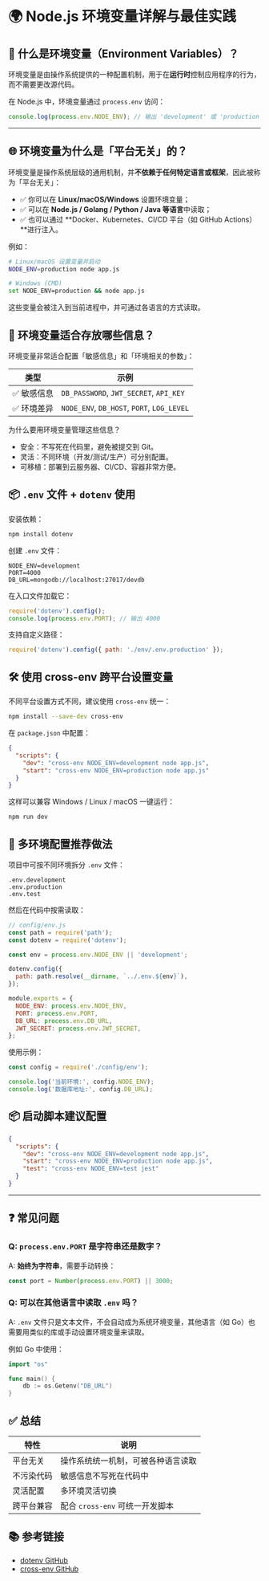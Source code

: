 # 🌍 Node.js 环境变量详解与最佳实践

## 📌 什么是环境变量（Environment Variables）？

环境变量是由操作系统提供的一种配置机制，用于在**运行时**控制应用程序的行为，而不需要更改源代码。

在 Node.js 中，环境变量通过 `process.env` 访问：

```js
console.log(process.env.NODE_ENV); // 输出 'development' 或 'production'
```

---

## 🌐 环境变量为什么是「平台无关」的？

环境变量是操作系统层级的通用机制，并**不依赖于任何特定语言或框架**，因此被称为「平台无关」：

- ✅ 你可以在 **Linux/macOS/Windows** 设置环境变量；
- ✅ 可以在 **Node.js / Golang / Python / Java 等语言**中读取；
- ✅ 也可以通过 **Docker、Kubernetes、CI/CD 平台（如 GitHub Actions）**进行注入。

例如：

```bash
# Linux/macOS 设置变量并启动
NODE_ENV=production node app.js

# Windows (CMD)
set NODE_ENV=production && node app.js
```

这些变量会被注入到当前进程中，并可通过各语言的方式读取。

## 🔐 环境变量适合存放哪些信息？

环境变量非常适合配置「敏感信息」和「环境相关的参数」：

| 类型        | 示例                                       |
| ----------- | ------------------------------------------ |
| ✅ 敏感信息 | `DB_PASSWORD`, `JWT_SECRET`, `API_KEY`     |
| ✅ 环境差异 | `NODE_ENV`, `DB_HOST`, `PORT`, `LOG_LEVEL` |

为什么要用环境变量管理这些信息？

- 安全：不写死在代码里，避免被提交到 Git。
- 灵活：不同环境（开发/测试/生产）可分别配置。
- 可移植：部署到云服务器、CI/CD、容器非常方便。

## 📦 `.env` 文件 + `dotenv` 使用

安装依赖：

```bash
npm install dotenv
```

创建 `.env` 文件：

```env
NODE_ENV=development
PORT=4000
DB_URL=mongodb://localhost:27017/devdb
```

在入口文件加载它：

```js
require('dotenv').config();
console.log(process.env.PORT); // 输出 4000
```

支持自定义路径：

```js
require('dotenv').config({ path: './env/.env.production' });
```

## 🛠 使用 cross-env 跨平台设置变量

不同平台设置方式不同，建议使用 `cross-env` 统一：

```bash
npm install --save-dev cross-env
```

在 `package.json` 中配置：

```json
{
  "scripts": {
    "dev": "cross-env NODE_ENV=development node app.js",
    "start": "cross-env NODE_ENV=production node app.js"
  }
}
```

这样可以兼容 Windows / Linux / macOS 一键运行：

```bash
npm run dev
```

## 📁 多环境配置推荐做法

项目中可按不同环境拆分 `.env` 文件：

```
.env.development
.env.production
.env.test
```

然后在代码中按需读取：

```js
// config/env.js
const path = require('path');
const dotenv = require('dotenv');

const env = process.env.NODE_ENV || 'development';

dotenv.config({
  path: path.resolve(__dirname, `../.env.${env}`),
});

module.exports = {
  NODE_ENV: process.env.NODE_ENV,
  PORT: process.env.PORT,
  DB_URL: process.env.DB_URL,
  JWT_SECRET: process.env.JWT_SECRET,
};
```

使用示例：

```js
const config = require('./config/env');

console.log('当前环境:', config.NODE_ENV);
console.log('数据库地址:', config.DB_URL);
```

## 📦 启动脚本建议配置

```json
{
  "scripts": {
    "dev": "cross-env NODE_ENV=development node app.js",
    "start": "cross-env NODE_ENV=production node app.js",
    "test": "cross-env NODE_ENV=test jest"
  }
}
```

---

## ❓ 常见问题

### Q: `process.env.PORT` 是字符串还是数字？

A: **始终为字符串**，需要手动转换：

```js
const port = Number(process.env.PORT) || 3000;
```

### Q: 可以在其他语言中读取 `.env` 吗？

A: `.env` 文件只是文本文件，不会自动成为系统环境变量，其他语言（如 Go）也需要用类似的库或手动设置环境变量来读取。

例如 Go 中使用：

```go
import "os"

func main() {
    db := os.Getenv("DB_URL")
}
```

## ✅ 总结

| 特性       | 说明                               |
| ---------- | ---------------------------------- |
| 平台无关   | 操作系统统一机制，可被各种语言读取 |
| 不污染代码 | 敏感信息不写死在代码中             |
| 灵活配置   | 多环境灵活切换                     |
| 跨平台兼容 | 配合 `cross-env` 可统一开发脚本    |

## 📚 参考链接

- [dotenv GitHub](https://github.com/motdotla/dotenv)
- [cross-env GitHub](https://github.com/kentcdodds/cross-env)
